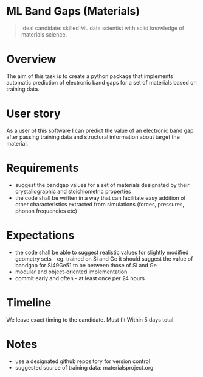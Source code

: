 # ML Band Gaps (Materials)

> Ideal candidate: skilled ML data scientist with solid knowledge of materials science.

# Overview

The aim of this task is to create a python package that implements automatic prediction of electronic band gaps for a set of materials based on training data.

# User story

As a user of this software I can predict the value of an electronic band gap after passing training data and structural information about target the material.

# Requirements

- suggest the bandgap values for a set of materials designated by their crystallographic and stoichiometric properties
- the code shall be written in a way that can facilitate easy addition of other characteristics extracted from simulations (forces, pressures, phonon frequencies etc)

# Expectations

- the code shall be able to suggest realistic values for slightly modified geometry sets - eg. trained on Si and Ge it should suggest the value of bandgap for Si49Ge51 to be between those of Si and Ge
- modular and object-oriented implementation
- commit early and often - at least once per 24 hours

# Timeline

We leave exact timing to the candidate. Must fit Within 5 days total.

# Notes

- use a designated github repository for version control
- suggested source of training data: materialsproject.org
